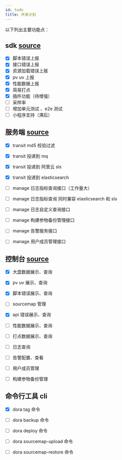 ```yaml
---
id: todo
title: 开发计划
---
```


以下列出主要功能点：

## sdk [source](https://github.com/nanzm/dora)
- [x] 脚本错误上报
- [x] 接口错误上报
- [x] 资源加载错误上报
- [x] pv uv 上报
- [x] 性能数据上报
- [x] 简易打点
- [x] 插件功能（待增强）
- [ ] 采样率
- [ ] 增加单元测试 、e2e 测试
- [ ] 小程序支持（滞后）

## 服务端 [source](https://github.com/nanzm/dora-server)
- [x] transit md5 校验过滤
- [x] transit 投递到 mq
- [x] transit 投递到 阿里云 sls
- [x] transit 投递到 elasticsearch
- [ ] manage 日志指标查询接口（工作量大）
- [ ] manage 日志指标查询 同时兼容 elasticsearch 和 sls
- [ ] manage 日志自定义查询接口
- [ ] manage 构建参物备份管理接口
- [ ] manage 告警服务接口
- [ ] manage 用户成员管理接口


## 控制台  [source](https://github.com/nanzm/dora-webapp)
- [x] 大盘数据展示、查询
- [x] pv uv 展示、查询
- [x] 脚本错误展示、查询
- [ ] sourcemap 管理
- [x] api 错误展示、查询
- [ ] 性能数据展示、查询
- [ ] 打点数据展示、查询
- [ ] 日志查询
- [ ] 告警配置、查看
- [ ] 用户成员管理
- [ ] 构建参物备份管理


## 命令行工具 cli
- [x] dora tag 命令
- [ ] dora backup 命令
- [ ] dora deploy 命令
- [ ] dora sourcemap-upload 命令
- [ ] dora sourcemap-restore 命令

